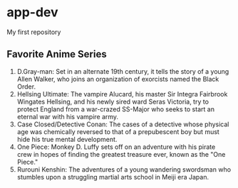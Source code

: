 # app-dev
My first repository

## Favorite Anime Series
1. D.Gray-man: Set in an alternate 19th century, it tells the story of a young Allen Walker, who joins an organization of exorcists named the Black Order.
2. Hellsing Ultimate: The vampire Alucard, his master Sir Integra Fairbrook Wingates Hellsing, and his newly sired ward Seras Victoria, try to protect England from a war-crazed SS-Major who seeks to start an eternal war with his vampire army.
3. Case Closed/Detective Conan: The cases of a detective whose physical age was chemically reversed to that of a prepubescent boy but must hide his true mental development.
4. One Piece: Monkey D. Luffy sets off on an adventure with his pirate crew in hopes of finding the greatest treasure ever, known as the "One Piece."
5. Rurouni Kenshin: The adventures of a young wandering swordsman who stumbles upon a struggling martial arts school in Meiji era Japan.
